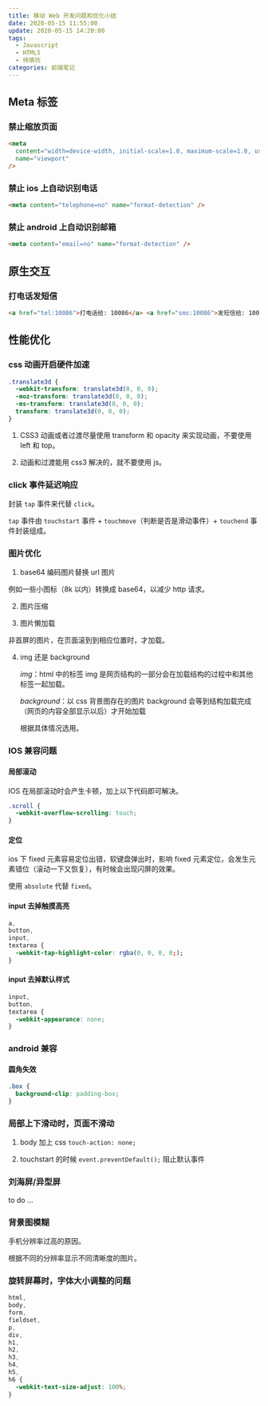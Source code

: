 ```yaml
---
title: 移动 Web 开发问题和优化小结
date: 2020-05-15 11:55:00
update: 2020-05-15 14:20:00
tags:
  - Javascript
  - HTML5
  - 待填坑
categories: 前端笔记
---
```


## Meta 标签

<!--more-->

### 禁止缩放页面

```html
<meta
  content="width=device-width, initial-scale=1.0, maximum-scale=1.0, user-scalable=0;"
  name="viewport"
/>
```

### 禁止 ios 上自动识别电话

```html
<meta content="telephone=no" name="format-detection" />
```

### 禁止 android 上自动识别邮箱

```html
<meta content="email=no" name="format-detection" />
```

## 原生交互

### 打电话发短信

```html
<a href="tel:10086">打电话给: 10086</a> <a href="sms:10086">发短信给: 10086</a>
```

## 性能优化

### css 动画开启硬件加速

```css
.translate3d {
  -webkit-transform: translate3d(0, 0, 0);
  -moz-transform: translate3d(0, 0, 0);
  -ms-transform: translate3d(0, 0, 0);
  transform: translate3d(0, 0, 0);
}
```

1. CSS3 动画或者过渡尽量使用 transform 和 opacity 来实现动画，不要使用 left 和 top。

2. 动画和过渡能用 css3 解决的，就不要使用 js。

### click 事件延迟响应

封装 `tap` 事件来代替 `click`。

`tap` 事件由 `touchstart` 事件 + `touchmove`（判断是否是滑动事件）+ `touchend` 事件封装组成。

### 图片优化

1. base64 编码图片替换 url 图片

例如一些小图标（8k 以内）转换成 base64，以减少 http 请求。

2. 图片压缩

3. 图片懒加载

非首屏的图片，在页面滚到到相应位置时，才加载。

4. img 还是 background

   _img_：html 中的标签 img 是网页结构的一部分会在加载结构的过程中和其他标签一起加载。

   _background_：以 css 背景图存在的图片 background 会等到结构加载完成（网页的内容全部显示以后）才开始加载

   根据具体情况选用。

### IOS 兼容问题

#### 局部滚动

IOS 在局部滚动时会产生卡顿，加上以下代码即可解决。

```css
.scroll {
  -webkit-overflow-scrolling: touch;
}
```

#### 定位

ios 下 fixed 元素容易定位出错，软键盘弹出时，影响 fixed 元素定位，会发生元素错位（滚动一下又恢复），有时候会出现闪屏的效果。

使用 `absolute` 代替 `fixed`。

#### input 去掉触摸高亮

```css
a,
button,
input,
textarea {
  -webkit-tap-highlight-color: rgba(0, 0, 0, 0;);
}
```

#### input 去掉默认样式

```css
input,
button,
textarea {
  -webkit-appearance: none;
}
```

### android 兼容

#### 圆角失效

```css
.box {
  background-clip: padding-box;
}
```

### 局部上下滑动时，页面不滑动

1. body 加上 css `touch-action: none;`

2. touchstart 的时候 `event.preventDefault();` 阻止默认事件

### 刘海屏/异型屏

to do ...

### 背景图模糊

手机分辨率过高的原因。

根据不同的分辨率显示不同清晰度的图片。

### 旋转屏幕时，字体大小调整的问题

```css
html,
body,
form,
fieldset,
p,
div,
h1,
h2,
h3,
h4,
h5,
h6 {
  -webkit-text-size-adjust: 100%;
}
```
